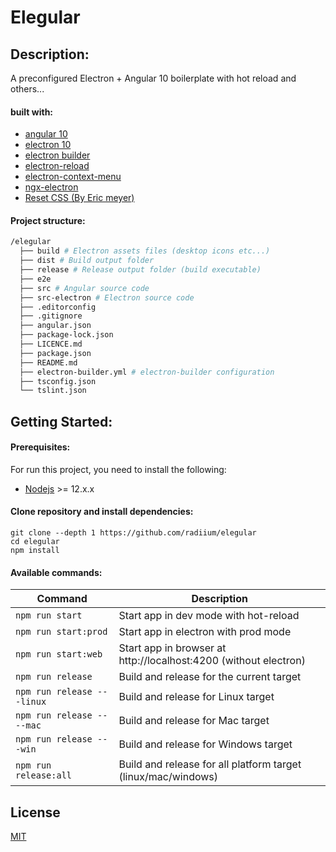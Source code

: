 # Elegular

## Description:
A preconfigured Electron + Angular 10 boilerplate with hot reload and others...

#### built with:

- [angular 10](https://angular.io/)
- [electron 10](https://electron.atom.io/)
- [electron builder](https://github.com/electron-userland/electron-builder/) 
- [electron-reload](https://github.com/yan-foto/electron-reload#readme)
- [electron-context-menu](https://github.com/sindresorhus/electron-context-menu)
- [ngx-electron](https://github.com/ThorstenHans/ngx-electron)
- [Reset CSS (By Eric meyer)](http://meyerweb.com/eric/tools/css/reset/)

#### Project structure:  

```bash
/elegular
  ├── build # Electron assets files (desktop icons etc...)
  ├── dist # Build output folder
  ├── release # Release output folder (build executable)
  ├── e2e
  ├── src # Angular source code
  ├── src-electron # Electron source code
  ├── .editorconfig
  ├── .gitignore
  ├── angular.json
  ├── package-lock.json
  ├── LICENCE.md
  ├── package.json
  ├── README.md
  ├── electron-builder.yml # electron-builder configuration
  ├── tsconfig.json
  └── tslint.json
```

## Getting Started:

#### Prerequisites:
For run this project, you need to install the following:  
- [Nodejs](https://nodejs.org) >= 12.x.x

#### Clone repository and install dependencies:
```
git clone --depth 1 https://github.com/radiium/elegular
cd elegular
npm install
```

#### Available commands:

| Command | Description |
|---------|-------------|
| `npm run start` | Start app in dev mode with hot-reload  |
| `npm run start:prod` | Start app in electron with prod mode |
| `npm run start:web` | Start app in browser at http://localhost:4200 (without electron) |
| `npm run release` | Build and release for the current target |
| `npm run release -- -linux` | Build and release for Linux target |
| `npm run release -- --mac` | Build and release for Mac target |
| `npm run release -- -win` | Build and release for Windows  target|
| `npm run release:all` | Build and release for all platform target (linux/mac/windows) |

## License

[MIT](LICENCE.md)
